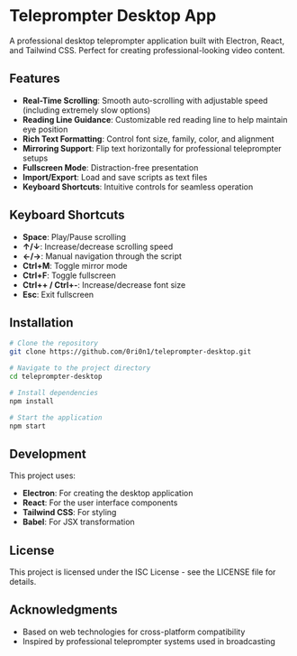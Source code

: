 # Teleprompter Desktop App

A professional desktop teleprompter application built with Electron, React, and Tailwind CSS. Perfect for creating professional-looking video content.

## Features

- **Real-Time Scrolling**: Smooth auto-scrolling with adjustable speed (including extremely slow options)
- **Reading Line Guidance**: Customizable red reading line to help maintain eye position
- **Rich Text Formatting**: Control font size, family, color, and alignment
- **Mirroring Support**: Flip text horizontally for professional teleprompter setups
- **Fullscreen Mode**: Distraction-free presentation
- **Import/Export**: Load and save scripts as text files
- **Keyboard Shortcuts**: Intuitive controls for seamless operation

## Keyboard Shortcuts

- **Space**: Play/Pause scrolling
- **↑/↓**: Increase/decrease scrolling speed
- **←/→**: Manual navigation through the script
- **Ctrl+M**: Toggle mirror mode
- **Ctrl+F**: Toggle fullscreen
- **Ctrl++ / Ctrl+-**: Increase/decrease font size
- **Esc**: Exit fullscreen

## Installation

```bash
# Clone the repository
git clone https://github.com/0ri0n1/teleprompter-desktop.git

# Navigate to the project directory
cd teleprompter-desktop

# Install dependencies
npm install

# Start the application
npm start
```

## Development

This project uses:
- **Electron**: For creating the desktop application
- **React**: For the user interface components
- **Tailwind CSS**: For styling
- **Babel**: For JSX transformation

## License

This project is licensed under the ISC License - see the LICENSE file for details.

## Acknowledgments

- Based on web technologies for cross-platform compatibility
- Inspired by professional teleprompter systems used in broadcasting 
